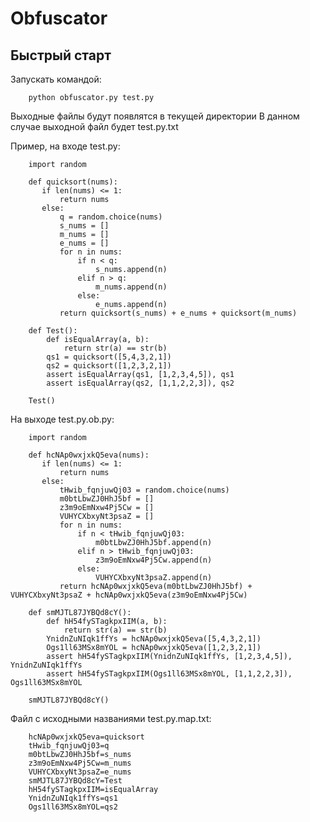Obfuscator 
=============================

Быстрый старт
-----------

Запускать командой:

        python obfuscator.py test.py

Выходные файлы будут появлятся в текущей директории
В данном случае выходной файл будет test.py.txt

Пример, на входе test.py:

        import random

        def quicksort(nums):
           if len(nums) <= 1:
               return nums
           else:
               q = random.choice(nums)
               s_nums = []
               m_nums = []
               e_nums = []
               for n in nums:
                   if n < q:
                       s_nums.append(n)
                   elif n > q:
                       m_nums.append(n)
                   else:
                       e_nums.append(n)
               return quicksort(s_nums) + e_nums + quicksort(m_nums)

        def Test():
            def isEqualArray(a, b):
                return str(a) == str(b)
            qs1 = quicksort([5,4,3,2,1])
            qs2 = quicksort([1,2,3,2,1])
            assert isEqualArray(qs1, [1,2,3,4,5]), qs1
            assert isEqualArray(qs2, [1,1,2,2,3]), qs2

        Test()


На выходе test.py.ob.py:

        import random

        def hcNAp0wxjxkQ5eva(nums):
           if len(nums) <= 1:
               return nums
           else:
               tHwib_fqnjuwQj03 = random.choice(nums)
               m0btLbwZJ0HhJ5bf = []
               z3m9oEmNxw4Pj5Cw = []
               VUHYCXbxyNt3psaZ = []
               for n in nums:
                   if n < tHwib_fqnjuwQj03:
                       m0btLbwZJ0HhJ5bf.append(n)
                   elif n > tHwib_fqnjuwQj03:
                       z3m9oEmNxw4Pj5Cw.append(n)
                   else:
                       VUHYCXbxyNt3psaZ.append(n)
               return hcNAp0wxjxkQ5eva(m0btLbwZJ0HhJ5bf) + VUHYCXbxyNt3psaZ + hcNAp0wxjxkQ5eva(z3m9oEmNxw4Pj5Cw)

        def smMJTL87JYBQd8cY():
            def hH54fySTagkpxIIM(a, b):
                return str(a) == str(b)
            YnidnZuNIqk1ffYs = hcNAp0wxjxkQ5eva([5,4,3,2,1])
            Ogs1ll63MSx8mYOL = hcNAp0wxjxkQ5eva([1,2,3,2,1])
            assert hH54fySTagkpxIIM(YnidnZuNIqk1ffYs, [1,2,3,4,5]), YnidnZuNIqk1ffYs
            assert hH54fySTagkpxIIM(Ogs1ll63MSx8mYOL, [1,1,2,2,3]), Ogs1ll63MSx8mYOL

        smMJTL87JYBQd8cY()


Файл с исходными названиями test.py.map.txt:

        hcNAp0wxjxkQ5eva=quicksort
        tHwib_fqnjuwQj03=q
        m0btLbwZJ0HhJ5bf=s_nums
        z3m9oEmNxw4Pj5Cw=m_nums
        VUHYCXbxyNt3psaZ=e_nums
        smMJTL87JYBQd8cY=Test
        hH54fySTagkpxIIM=isEqualArray
        YnidnZuNIqk1ffYs=qs1
        Ogs1ll63MSx8mYOL=qs2
